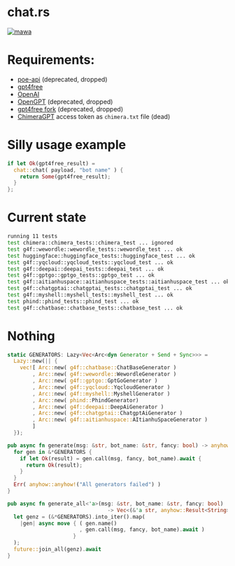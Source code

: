 # chat.rs

[![mawa](https://github.com/Miezhiko/chat.rs/actions/workflows/ci.yml/badge.svg)](https://github.com/Miezhiko/chat.rs/actions/workflows/ci.yml)

# Requirements:

- [poe-api](https://github.com/ading2210/poe-api) (deprecated, dropped)
- [gpt4free](https://github.com/xtekky/gpt4free)
- [OpenAI](https://github.com/openai/openai-python)
- [OpenGPT](https://github.com/uesleibros/OpenGPT) (deprecated, dropped)
- [gpt4free fork](https://github.com/Masha/gpt4free) (deprecated, dropped)
- [ChimeraGPT](https://discord.gg/chimeragpt) access token as `chimera.txt` file (dead)

# Silly usage example

```rust
if let Ok(gpt4free_result) =
  chat::chat( payload, "bot name" ) {
    return Some(gpt4free_result);
  }
};
```

# Current state

```bash
running 11 tests
test chimera::chimera_tests::chimera_test ... ignored
test g4f::wewordle::wewordle_tests::wewordle_test ... ok
test huggingface::huggingface_tests::huggingface_test ... ok
test g4f::yqcloud::yqcloud_tests::yqcloud_test ... ok
test g4f::deepai::deepai_tests::deepai_test ... ok
test g4f::gptgo::gptgo_tests::gptgo_test ... ok
test g4f::aitianhuspace::aitianhuspace_tests::aitianhuspace_test ... ok
test g4f::chatgptai::chatgptai_tests::chatgptai_test ... ok
test g4f::myshell::myshell_tests::myshell_test ... ok
test phind::phind_tests::phind_test ... ok
test g4f::chatbase::chatbase_tests::chatbase_test ... ok
```

# Nothing

```rust
static GENERATORS: Lazy<Vec<Arc<dyn Generator + Send + Sync>>> =
  Lazy::new(|| {
    vec![ Arc::new( g4f::chatbase::ChatBaseGenerator )
        , Arc::new( g4f::wewordle::WewordleGenerator )
        , Arc::new( g4f::gptgo::GptGoGenerator )
        , Arc::new( g4f::yqcloud::YqcloudGenerator )
        , Arc::new( g4f::myshell::MyshellGenerator )
        , Arc::new( phind::PhindGenerator)
        , Arc::new( g4f::deepai::DeepAiGenerator )
        , Arc::new( g4f::chatgptai::ChatgptAiGenerator )
        , Arc::new( g4f::aitianhuspace::AItianhuSpaceGenerator )
        ]
  });

pub async fn generate(msg: &str, bot_name: &str, fancy: bool) -> anyhow::Result<String> {
  for gen in &*GENERATORS {
    if let Ok(result) = gen.call(msg, fancy, bot_name).await {
      return Ok(result);
    }
  }
  Err( anyhow::anyhow!("All generators failed") )
}

pub async fn generate_all<'a>(msg: &str, bot_name: &str, fancy: bool)
                                -> Vec<(&'a str, anyhow::Result<String>)> {
  let genz = (&*GENERATORS).into_iter().map(
    |gen| async move { ( gen.name()
                       , gen.call(msg, fancy, bot_name).await )
                     }
  );
  future::join_all(genz).await
}
```
